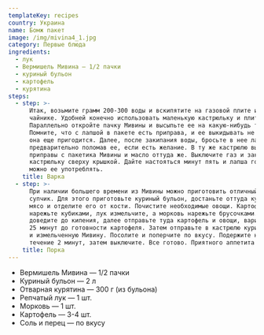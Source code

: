 ```yaml
---
templateKey: recipes
country: Украина
name: Бомж пакет
image: /img/mivina4_1.jpg
category: Первые блюда
ingredients:
  - лук
  - Вермишель Мивина — 1/2 пачки
  - куриный бульон
  - картофель
  - курятина
steps:
  - step: >-
      Итак, возьмите грамм 200-300 воды и вскипятите на газовой плите или в
      чайнике. Удобней конечно использовать маленькую кастрюльку и плиту.
      Параллельно откройте пачку Мивины и высыпьте ее на какую-нибудь тарелку.
      Помните, что с лапшой в пакете есть приправа, и ее выкидывать не стоит,
      она еще пригодится. Далее, после закипания воды, бросьте в нее лапшу,
      предварительно поломав ее, если есть желание. В ту же кастрюлю высыпьте
      приправы с пакетика Мивины и масло оттуда же. Выключите газ и закройте
      кастрюльку сверху крышкой. Дайте настояться минут пять и лапша готова,
      можно ее употреблять.
    title: Варка
  - step: >-
      При наличии большего времени из Мивины можно приготовить отличный куриный
      супчик. Для этого приготовьте куриный бульон, достаньте оттуда куриное
      мясо и отделите его от кости. Почистите необходимые овощи. Картофель
      нарежьте кубиками, лук измельчите, а морковь нарежьте брусочками. Бульон
      доведите до кипения, далее отправьте туда картофель и овощи, варите минут
      25 минут до готовности картофеля. Затем отправьте в кастрюлю куриное мясо
      и измельченную Мивину. Посолите и поперчите по вкусу. Подержите на огне в
      течение 2 минут, затем выключите. Все готово. Приятного аппетита!
    title: Порка
---
```

* Вермишель Мивина — 1/2 пачки
* Куриный бульон — 2 л
* Отварная курятина — 300 г (из бульона)
* Репчатый лук — 1 шт.
* Морковь — 1 шт.
* Картофель — 3-4 шт.
* Соль и перец — по вкусу
